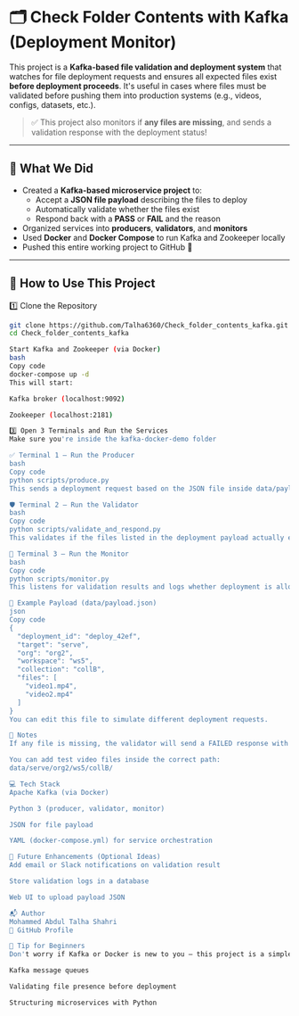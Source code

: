 # 🗂️ Check Folder Contents with Kafka (Deployment Monitor)

This project is a **Kafka-based file validation and deployment system** that watches for file deployment requests and ensures all expected files exist **before deployment proceeds**. It's useful in cases where files must be validated before pushing them into production systems (e.g., videos, configs, datasets, etc.).

> ✅ This project also monitors if **any files are missing**, and sends a validation response with the deployment status!

---

## 📁 What We Did

- Created a **Kafka-based microservice project** to:
  - Accept a **JSON file payload** describing the files to deploy
  - Automatically validate whether the files exist
  - Respond back with a **PASS** or **FAIL** and the reason
- Organized services into **producers**, **validators**, and **monitors**
- Used **Docker** and **Docker Compose** to run Kafka and Zookeeper locally
- Pushed this entire working project to GitHub 🚀

---

## 🚀 How to Use This Project
1️⃣ Clone the Repository

```bash
git clone https://github.com/Talha6360/Check_folder_contents_kafka.git
cd Check_folder_contents_kafka

Start Kafka and Zookeeper (via Docker)
bash
Copy code
docker-compose up -d
This will start:

Kafka broker (localhost:9092)

Zookeeper (localhost:2181)

3️⃣ Open 3 Terminals and Run the Services
Make sure you're inside the kafka-docker-demo folder

✅ Terminal 1 – Run the Producer
bash
Copy code
python scripts/produce.py
This sends a deployment request based on the JSON file inside data/payload.json.

🛡️ Terminal 2 – Run the Validator
bash
Copy code
python scripts/validate_and_respond.py
This validates if the files listed in the deployment payload actually exist.

👀 Terminal 3 – Run the Monitor
bash
Copy code
python scripts/monitor.py
This listens for validation results and logs whether deployment is allowed or rejected.

📝 Example Payload (data/payload.json)
json
Copy code
{
  "deployment_id": "deploy_42ef",
  "target": "serve",
  "org": "org2",
  "workspace": "ws5",
  "collection": "collB",
  "files": [
    "video1.mp4",
    "video2.mp4"
  ]
}
You can edit this file to simulate different deployment requests.

📌 Notes
If any file is missing, the validator will send a FAILED response with the missing file(s) listed.

You can add test video files inside the correct path:
data/serve/org2/ws5/collB/

💻 Tech Stack
Apache Kafka (via Docker)

Python 3 (producer, validator, monitor)

JSON for file payload

YAML (docker-compose.yml) for service orchestration

🔧 Future Enhancements (Optional Ideas)
Add email or Slack notifications on validation result

Store validation logs in a database

Web UI to upload payload JSON

📬 Author
Mohammed Abdul Talha Shahri
🔗 GitHub Profile

🧠 Tip for Beginners
Don't worry if Kafka or Docker is new to you — this project is a simple way to understand:

Kafka message queues

Validating file presence before deployment

Structuring microservices with Python
